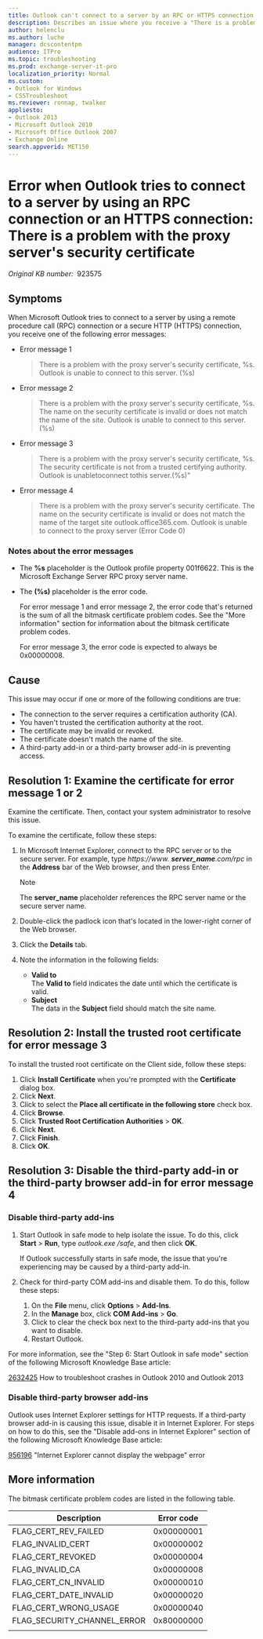 ```yaml
---
title: Outlook can't connect to a server by an RPC or HTTPS connection
description: Describes an issue where you receive a "There is a problem with the proxy server's security certificate" error when Outlook tries to connect to a server by using an RPC connection or an HTTPS connection. Provides a resolution.
author: helenclu
ms.author: luche
manager: dcscontentpm
audience: ITPro
ms.topic: troubleshooting
ms.prod: exchange-server-it-pro
localization_priority: Normal
ms.custom: 
- Outlook for Windows
- CSSTroubleshoot
ms.reviewer: ronnap, twalker
appliesto:
- Outlook 2013
- Microsoft Outlook 2010
- Microsoft Office Outlook 2007
- Exchange Online 
search.appverid: MET150
---
```

# Error when Outlook tries to connect to a server by using an RPC connection or an HTTPS connection: There is a problem with the proxy server's security certificate

_Original KB number:_ &nbsp;923575

## Symptoms

When Microsoft Outlook tries to connect to a server by using a remote procedure call (RPC) connection or a secure HTTP (HTTPS) connection, you receive one of the following error messages:

- Error message 1

    > There is a problem with the proxy server's security certificate, %s. Outlook is unable to connect to this server. (%s)

- Error message 2

    > There is a problem with the proxy server's security certificate, %s. The name on the security certificate is invalid or does not match the name of the site. Outlook is unable to connect to this server. (%s)

- Error message 3

    > There is a problem with the proxy server's security certificate, %s. The security certificate is not from a trusted certifying authority. Outlook is unabletoconnect tothis server.(%s)"

- Error message 4

    > There is a problem with the proxy server's security certificate. The name on the security certificate is invalid or does not match the name of the target site outlook.office365.com. Outlook is unable to connect to the proxy server (Error Code 0)

### Notes about the error messages

- The **%s** placeholder is the Outlook profile property 001f6622. This is the Microsoft Exchange Server RPC proxy server name.
- The **(%s)** placeholder is the error code.

    For error message 1 and error message 2, the error code that's returned is the sum of all the bitmask certificate problem codes. See the "More information" section for information about the bitmask certificate problem codes.

    For error message 3, the error code is expected to always be 0x00000008.

## Cause

This issue may occur if one or more of the following conditions are true:

- The connection to the server requires a certification authority (CA).
- You haven't trusted the certification authority at the root.
- The certificate may be invalid or revoked.
- The certificate doesn't match the name of the site.
- A third-party add-in or a third-party browser add-in is preventing access.

## Resolution 1: Examine the certificate for error message 1 or 2

Examine the certificate. Then, contact your system administrator to resolve this issue.

To examine the certificate, follow these steps:

1. In Microsoft Internet Explorer, connect to the RPC server or to the secure server. For example, type *https://www. **server_name**.com/rpc* in the **Address** bar of the Web browser, and then press Enter.

    > [!NOTE]
    > The **server_name** placeholder references the RPC server name or the secure server name.
1. Double-click the padlock icon that's located in the lower-right corner of the Web browser.
1. Click the **Details** tab.
1. Note the information in the following fields:
   - **Valid to**  
    The **Valid to** field indicates the date until which the certificate is valid.
   - **Subject**  
    The data in the **Subject** field should match the site name.

## Resolution 2: Install the trusted root certificate for error message 3

To install the trusted root certificate on the Client side, follow these steps:

1. Click **Install Certificate** when you're prompted with the **Certificate** dialog box.
1. Click **Next**.
1. Click to select the **Place all certificate in the following store** check box.
1. Click **Browse**.
1. Click **Trusted Root Certification Authorities** > **OK**.
1. Click **Next**.
1. Click **Finish**.
1. Click **OK**.

## Resolution 3: Disable the third-party add-in or the third-party browser add-in for error message 4

### Disable third-party add-ins

1. Start Outlook in safe mode to help isolate the issue. To do this, click **Start** > **Run**, type *outlook.exe /safe*, and then click **OK**.

    If Outlook successfully starts in safe mode, the issue that you're experiencing may be caused by a third-party add-in.

1. Check for third-party COM add-ins and disable them. To do this, follow these steps:

    1. On the **File** menu, click **Options** > **Add-Ins**.
    1. In the **Manage** box, click **COM Add-ins** > **Go**.
    1. Click to clear the check box next to the third-party add-ins that you want to disable.
    1. Restart Outlook.

For more information, see the "Step 6: Start Outlook in safe mode" section of the following Microsoft Knowledge Base article:

[2632425](https://support.microsoft.com/help/2632425) How to troubleshoot crashes in Outlook 2010 and Outlook 2013

### Disable third-party browser add-ins

Outlook uses Internet Explorer settings for HTTP requests. If a third-party browser add-in is causing this issue, disable it in Internet Explorer. For steps on how to do this, see the "Disable add-ons in Internet Explorer" section of the following Microsoft Knowledge Base article:

[956196](https://support.microsoft.com/help/956196) "Internet Explorer cannot display the webpage" error

## More information

The bitmask certificate problem codes are listed in the following table.

|Description|Error code|
|---|---|
|FLAG_CERT_REV_FAILED|0x00000001|
|FLAG_INVALID_CERT|0x00000002|
|FLAG_CERT_REVOKED|0x00000004|
|FLAG_INVALID_CA|0x00000008|
|FLAG_CERT_CN_INVALID|0x00000010|
|FLAG_CERT_DATE_INVALID|0x00000020|
|FLAG_CERT_WRONG_USAGE|0x00000040|
|FLAG_SECURITY_CHANNEL_ERROR|0x80000000|
|||
